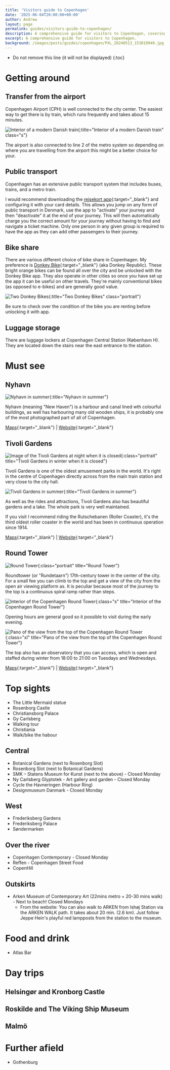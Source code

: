 ```yaml
---
title: 'Visitors guide to Copenhagen'
date: '2025-06-04T20:00:00+00:00'
author: Andrew
layout: page
permalink: guides/visitors-guide-to-copenhagen/
description: A comprehensive guide for visitors to Copenhagen, covering transport, sights, food, and day trips.
excerpt: A comprehensive guide for visitors to Copenhagen.
background: /images/posts/guides/copenhagen/PXL_20240513_153019949.jpg
---
```


* Do not remove this line (it will not be displayed)
{:toc}

# Getting around

## Transfer from the airport

Copenhagen Airport (CPH) is well connected to the city center. The easiest way to get there is by train, which runs frequently and takes about 15 minutes.

![Interior of a modern Danish train](/images/posts/guides/copenhagen/PXL_20250530_114805986.jpg){:title="Interior of a modern Danish train" class="s"}

The airport is also connected to line 2 of the metro system so depending on where you are travelling from the airport this might be a better choice for your.

## Public transport

Copenhagen has an extensive public transport system that includes buses, trains, and a metro train.

I would recommend downloading the [rejsekort app](https://www.rejsekort.dk/en/rejsekort_app){:target="_blank"} and configuring it with your card details. This allows you jump on any form of public transport in Denmark, use the app to "activate" your journey and then "deactivate" it at the end of your journey. This will then automatically charge you the correct amount for your journey without having to find and navigate a ticket machine. Only one person in any given group is required to have the app as they can add other passengers to their journey.

## Bike share

There are various different choice of bike share in Copenhagen. My preference is [Donkey Bike](https://www.donkey.bike/){:target="_blank"} (aka Donkey Republic). These bright orange bikes can be found all over the city and be unlocked with the Donkey Bike app. They also operate in other cities so once you have set up the app it can be useful on other travels. They're mainly conventional bikes (as opposed to e-bikes) and are generally good value.

![Two Donkey Bikes](/images/posts/guides/copenhagen/PXL_20240513_172327081.jpg){:title="Two Donkey Bikes" class="portrait"}

Be sure to check over the condition of the bike you are renting before unlocking it with app.

## Luggage storage

There are luggage lockers at Copenhagen Central Station (København H). They are located down the stairs near the east entrance to the station.

# Must see

## Nyhavn

![Nyhavn in summer](/images/posts/guides/copenhagen/PXL_20240513_153019949.jpg){:title="Nyhavn in summer"}

Nyhavn (meaning "New Haven") is a harbour and canal lined wth colourful buildings, as well has harbouring many old wooden ships, it is probably one of the most photographed part of all of Copenhagen.

[Maps](https://maps.app.goo.gl/C52HUuaDQES7WvaT7){:target="_blank"} \| [Website](https://www.visitcopenhagen.com/copenhagen/planning/nyhavn-gdk474735){:target="_blank"}

## Tivoli Gardens

![Image of the Tivoli Gardens at night when it is closed](/images/posts/guides/copenhagen/IMG_20170207_214259~2-edited.jpg){:class="portrait" title="Tivoli Gardens in winter when it is closed"}

Tivoli Gardens is one of the oldest amusement parks in the world. It's right in the centre of Copenhagen directly across from the main train station and very close to the city hall.

![Tivoli Gardens in summer](/images/posts/guides/copenhagen/PXL_20240512_160725131.jpg){:title="Tivoli Gardens in summer"}

As well as the rides and attractions, Tivoli Gardens also has beautiful gardens and a lake. The whole park is very well maintained.

If you visit I recommend riding the Rutschebanen (Roller Coaster), it's the third oldest roller coaster in the world and has been in continuous operation since 1914.

[Maps](https://maps.app.goo.gl/27F7CmhqxqTjMpnq9){:target="_blank"} \| [Website](https://www.tivoligardens.com/en){:target="_blank"}

## Round Tower

![Round Tower](/images/posts/guides/copenhagen/IMG_1771.JPG){:class="portrait" title="Round Tower"}

Roundtower (or "Rundetaarn") 17th-century tower in the center of the city. For a small fee you can climb to the top and get a view of the city from the open air viewing platform as. It is peculiar because most of the journey to the top is a continuous spiral ramp rather than steps.

![Interior of the Copenhagen Round Tower](/images/posts/guides/copenhagen/IMG_1744.JPG){:class="s" title="Interior of the Copenhagen Round Tower"}

Opening hours are general good so it possible to visit during the early evening.

![Pano of the view from the top of the Copenhagen Round Tower](/images/posts/guides/copenhagen/IMG_1749-PANO.jpg){:class="xl" title="Pano of the view from the top of the Copenhagen Round Tower"}

The top also has an observatory that you can access, which is open and staffed during winter from 18:00 to 21:00 on Tuesdays and Wednesdays.

[Maps](https://maps.app.goo.gl/qio8UtwcUGi1mcA47){:target="_blank"} \| [Website](https://www.rundetaarn.dk/en/){:target="_blank"}

# Top sights

* The Little Mermaid statue
* Rosenborg Castle
* Christiansborg Palace
* Gy Carlsberg
* Walking tour
* Christiania
* Walk/bike the habour

## Central

* Botanical Gardens (next to Rosenborg Slot)
* Rosenborg Slot (next to Botanical Gardens)
* SMK – Statens Museum for Kunst (next to the above) - Closed Monday
* Ny Carlsberg Glyptotek - Art gallery and garden - Closed Monday
* Cycle the Havneringen (Harbour Ring)
* Designmuseum Danmark - Closed Monday

## West

* Frederiksberg Gardens
* Frederiksberg Palace
* Søndermarken

## Over the river

* Copenhagen Contemporary - Closed Monday
* Reffen - Copenhagen Street Food
* CopenHill

## Outskirts
* Arken Museum of Contemporary Art (22mins metro + 20-30 mins walk) - Next to beach! Closed Mondays
    * From the website: You can also walk to ARKEN from Ishøj Station via the ARKEN WALK path. It takes about 20 min. (2.6 km). Just follow Jeppe Hein's playful red lampposts from the station to the museum.


# Food and drink

* Atlas Bar

# Day trips

## Helsingør and Kronborg Castle

## Roskilde and The Viking Ship Museum

## Malmö

# Further afield

* Gothenburg